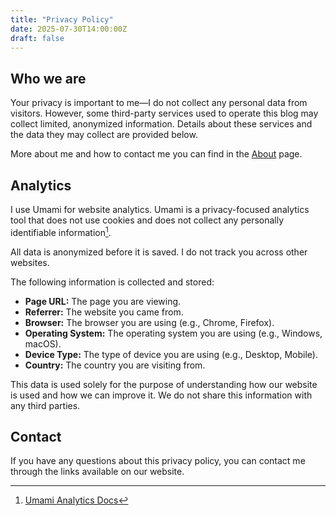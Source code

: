 ```yaml
---
title: "Privacy Policy"
date: 2025-07-30T14:00:00Z
draft: false
---
```


## Who we are

Your privacy is important to me—I do not collect any personal data from visitors. However, some third-party services used to operate this blog may collect limited, anonymized information. Details about these services and the data they may collect are provided below.

More about me and how to contact me you can find in the [About](/about) page.


## Analytics

I use Umami for website analytics. Umami is a privacy-focused analytics tool that does not use cookies and does not collect any personally identifiable information[^unami_source].


[^unami_source]: [Umami Analytics Docs](https://umami.is/docs)

All data is anonymized before it is saved. I do not track you across other websites.

The following information is collected and stored:

- **Page URL:** The page you are viewing.
- **Referrer:** The website you came from.
- **Browser:** The browser you are using (e.g., Chrome, Firefox).
- **Operating System:** The operating system you are using (e.g., Windows, macOS).
- **Device Type:** The type of device you are using (e.g., Desktop, Mobile).
- **Country:** The country you are visiting from.

This data is used solely for the purpose of understanding how our website is used and how we can improve it. We do not share this information with any third parties.

## Contact

If you have any questions about this privacy policy, you can contact me through the links available on our website.
